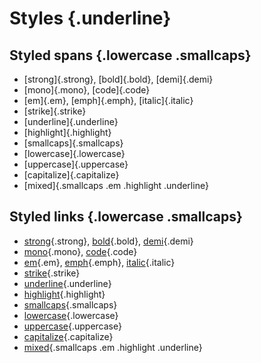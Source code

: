 # Styles {.underline}

## Styled spans {.lowercase .smallcaps}

- [strong]{.strong}, [bold]{.bold}, [demi]{.demi}
- [mono]{.mono}, [code]{.code}
- [em]{.em}, [emph]{.emph}, [italic]{.italic}
- [strike]{.strike}
- [underline]{.underline}
- [highlight]{.highlight}
- [smallcaps]{.smallcaps}
- [lowercase]{.lowercase}
- [uppercase]{.uppercase}
- [capitalize]{.capitalize}
- [mixed]{.smallcaps .em .highlight .underline}

## Styled links {.lowercase .smallcaps}

- [strong](#){.strong}, [bold](#){.bold}, [demi](#){.demi}
- [mono](#){.mono}, [code](#){.code}
- [em](#){.em}, [emph](#){.emph}, [italic](#){.italic}
- [strike](#){.strike}
- [underline](#){.underline}
- [highlight](#){.highlight}
- [smallcaps](#){.smallcaps}
- [lowercase](#){.lowercase}
- [uppercase](#){.uppercase}
- [capitalize](#){.capitalize}
- [mixed](#){.smallcaps .em .highlight .underline}